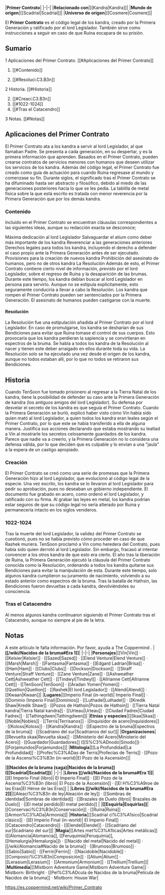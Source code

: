 

|**Primer Contrato**|
|-|-|
|**Relacionado con**|[[Kandra\|Kandra]]|
|**Mundo de origen**|[[Scadrial\|Scadrial]]|
|**Universo de origen**|[[Cosmere\|Cosmere]]|

El **Primer Contrato** es el código legal de los kandra, creado por la Primera Generación y ratificado por el lord Legislador. También sirve como instrucciones a seguir en caso de que Ruina escapara de su prisión.

## Sumario

1 Aplicaciones del Primer Contrato. [[#Aplicaciones del Primer Contrato]] 

1. [[#Contenido]] 

1. [[#Resoluci.C3.B3n]] 




2 Historia. [[#Historia]] 

2. [[#Creaci.C3.B3n]] 
2. [[#1022-1024]] 
2. [[#Tras el Catacendro]] 


3 Notas. [[#Notas]] 


## Aplicaciones del Primer Contrato
El Primer Contrato ata a los kandra a servir al lord Legislador, al que llamaban Padre. Se presenta a cada generación, en su despertar, y es la primera información que aprenden. Basados en el Primer Contrato, pueden crearse contratos de servicios menores con humanos que deseen utilizar los servicios de los kandra.
Además del código legal, el Primer Contrato fue creado como guía de actuación para cuando Ruina regresase al mundo y comenzase su fin. Durante siglos, el significado tras el Primer Contrato se ha difuminado hasta ser abstracto y filosófico, debido al miedo de las generaciones posteriores hacia lo que se les pedía. La tablilla de metal física sobre la que está escrito es tratada con menor reverencia por la Primera Generación que por los demás kandra.

### Contenido
Incluido en el Primer Contrato se encuentran cláusulas correspondientes a las siguientes ideas, aunque su redacción exacta se desconoce;

Máxima dedicación al lord Legislador
Salvaguardar el atium como deber más importante de los kandra
Reverenciar a las generaciones anteriores
Derechos legales para todos los kandra, incluyendo el derecho a defender el caso propio ante la Primera Generación antes de ser ejecutado.
Provisiones para la creación de nuevos kandra
Prohibición del asesinato de humanos, pero no de otros kandra
La Resolución
Además de esto, el Primer Contrato contiene cierto nivel de información, previsto por el lord Legislador, sobre el regreso de Ruina y la desaparición de las brumas. Durante este tiempo, los kandra debían buscar al lord Legislador en persona para servirlo. Aunque no se estipula explícitamente, esto seguramente conduciría a llevar a cabo la Resolución.
Los kandra que rompen el Primer Contrato pueden ser sentenciados por la Primera Generación. El asesinato de humanos pueden castigarse con la muerte.

#### Resolución
La Resolución fue una estipulación añadida al Primer Contrato por el lord Legislador. En caso de promulgarse, los kandra se desharían de sus Bendiciones para evitar que Ruina tomase el control de sus cuerpos. Esto provocaría que los kandra perdieran la sapiencia y se convirtieran en espectros de la bruma. Se habla a todos los kandra de la Resolución al nacer y tienen este deber arraigado en ellos durante toda su vida.
La Resolución solo se ha ejecutado una vez desde el origen de los kandra, aunque no todos estaban allí, por lo que no todos se retiraron sus Bendiciones.

## Historia
Cuando TenSoon fue tomado prisionero al regresar a la Tierra Natal de los kandra, tiene la posibilidad de defender su caso ante la Primera Generación de kandra (los antiguos amigos del lord Legislador). Su defensa por desvelar el secreto de los kandra es que seguía el Primer Contrato. Cuando la Primera Generación se burló, explicó haber visto cómo Vin había sido quien mató al lord Legislador, a quien todos los kandra eran leales según el Primer Contrato, por lo que este se había transferido a ella de alguna manera. Justifica sus acciones declarando que estaba mostrando su lealtad a Vin al mostrarle los secretos celosamente guardados de los kandra. Parece que nadie va a creerlo, y la Primera Generación no lo considera una defensa válida, por lo que deciden que es culpable y lo envían a una "jaula" a la espera de un castigo apropiado.

### Creación
El Primer Contrato se creó como una serie de promesas que la Primera Generación hizo al lord Legislador, que evolucionó al código legal de la especie. Una vez escrito, los kandra se lo llevaron al lord Legislador para pedir su aprobación, pues no deseaban un gobierno independiente.
El documento fue grabado en acero, como ordenó el lord Legislador, y ratificado con su firma. Al grabar las leyes en metal, los kandra podrían estar seguros de que su código legal no sería alterado por Ruina y permanecería intacto en los siglos venideros.

### 1022-1024
Tras la muerte del lord Legislador, la validez del Primer Contrato se cuestionó, pues no se había previsto cómo proceder en caso de que Rashek muriera. TenSoon proclamó a Vin como heredera del Contrato, pues había sido quien derrotó al lord Legislador. Sin embargo, fracasó al intentar convencer a los otros kandra de que esto era cierto.
El año tras la liberación de Ruina, la Primera Generación ejecutó la cláusula del Primer Contrato conocida como la Resolución, ordenando a todos los kandra quitarse sus Bendiciones para evitar la manipulación de esta. Durante este tiempo, solo algunos kandra cumplieron su juramento de nacimiento, volviendo a su estado anterior como espectros de la bruma. Tras la batalla de Hathsin, las Bendiciones fueron devueltas a cada kandra, devolviéndoles su consciencia.

### Tras el Catacendro
Al menos algunos kandra continuaron siguiendo el Primer Contrato tras el Catacendro, aunque no siempre al pie de la letra.

## Notas

A este artículo le falta información. Por favor, ayuda a The Coppermind .
|**[[/wiki/Nacidos de la bruma#Era 1]]**|
|-|-|
|**Personajes**|[[Vin\|Vin]] · [[Kelsier\|Kelsier]] · [[Sazed\|Sazed]] · [[Elend Venture\|Elend Venture]] · [[Marsh\|Marsh]] · [[Fantasma\|Fantasma]] · [[Edgard Ladrian\|Brisa]] · [[Ham\|Ham]] · [[Clubs\|Clubs]] · [[Dockson\|Dockson]] · [[Straff Venture\|Straff Venture]] · [[Zane Venture\|Zane]] · [[Ashweather Cett\|Ashweather Cett]] · [[Tindwyl\|Tindwyl]] · [[Allrianne Cett\|Allrianne Cett]] · [[TenSoon\|TenSoon]] · [[Aradan Yomen\|Yomen]] · [[Quellion\|Quellion]] · [[Rashek\|El lord Legislador]] · [[Alendi\|Alendi]] · [[Kwaan\|Kwaan]]|
|**Lugares**|[[Imperio Final (in-world)\| Imperio Final]] · [[Dominio (Imperio Final)\|Dominios]] · [[Luthadel\|Luthadel]] · [[Kredik Shaw\|Kredik Shaw]] · [[Pozos de Hathsin\|Pozos de Hathsin]] · [[Tierra Natal kandra\|Tierra Natal kandra]] · [[Urteau\|Urteau]] · [[Ciudad Fadrex\|Ciudad Fadrex]] · [[Tathingdwen\|Tathingdwen]]|
|**Etnias y especies**|[[Skaa\|Skaa]] · [[Noble\|Nobles]] · [[Terris\|Terrisanos]] · [[Inquisidor de acero\|Inquisidores]] · [[Koloss\|Koloss]] · [[Kandra\|Kandra]] · [[Espectro de la bruma\|Espectros de la bruma]] · [[Scadriano del sur\|Scadrianos del sur]]|
|**Organizaciones**|[[Revuelta skaa\|Revuelta skaa]] · [[Ministerio del Acero\|Ministerio del Acero]] · [[Guardador\|Guardadores]] ([[S%C3%ADnodo\|Sínodo]]) · [[Forjamundos\|Forjamundos]]|
|**Mitología**|[[La Profundidad\|La Profundidad]] · [[Profec%C3%ADas de Terris\|Profecías de Terris]] · [[Pozo de la Ascensi%C3%B3n (in-world)\|El Pozo de la Ascensión]]|

|**[[Nacidos de la bruma (saga)\|Nacidos de la bruma]] ([[Scadrial\|Scadrial]])**|
|-|-|
|**Libros [[/wiki/Nacidos de la bruma#Era 1]]**|[[El Imperio Final (libro)\| El Imperio Final]] · [[El Pozo de la Ascensi%C3%B3n (libro)\| El Pozo de la Ascensión]] · [[El H%C3%A9roe de las Eras\|El Héroe de las Eras]] |
|**Libros [[/wiki/Nacidos de la bruma#Era 2]]**|[[Aleaci%C3%B3n de ley\|Aleación de ley]] · [[Sombras de identidad\|Sombras de identidad]] · [[Brazales de Duelo (libro)\| Brazales de Duelo]] · [[El metal perdido\|El metal perdido]]  |
|**[[Esquirla\|Esquirlas]]**|[[Conservaci%C3%B3n\|Conservación]] · [[Ruina\|Ruina]] · [[Armon%C3%ADa\|Armonía]]|
|**Historia**|[[Scadrial cl%C3%A1sico\|Scadrial clásico]] · [[El Imperio Final (in-world)\| El Imperio Final]] · [[Catacendro\|Catacendro]] · [[Elendel\|Elendel]] · [[Scadriano del sur\|Scadriano del sur]]|
|**Magia**|[[Artes met%C3%A1licas\|Artes metálicas]] ([[Alomancia\|Alomancia]], [[Feruquimia\|Feruquimia]], [[Hemalurgia\|Hemalurgia]]) · [[Nacido del metal\|Nacido del metal]] · [[/wiki/Alomancia#Nacido de la bruma]] · [[Brumoso\|Brumoso]] · [[Sabio\|Sabio]] · [[Ferrin\|Ferrin]] · [[Nacidoble\|Nacidoble]] · [[Composici%C3%B3n\|Composición]] · [[Atium\|Atium]] · [[Lerasium\|Lerasium]] · [[Armonium\|Armonium]] · [[Trellium\|Trellium]]|
|**Multimedia**|[[Mistborn Adventure Game\|Mistborn Adventure Game‎‎]] · Mistborn: Birthright · [[Pel%C3%ADcula de Nacidos de la bruma\|Película de Nacidos de la bruma]] · Mistborn: House War|



https://es.coppermind.net/wiki/Primer_Contrato